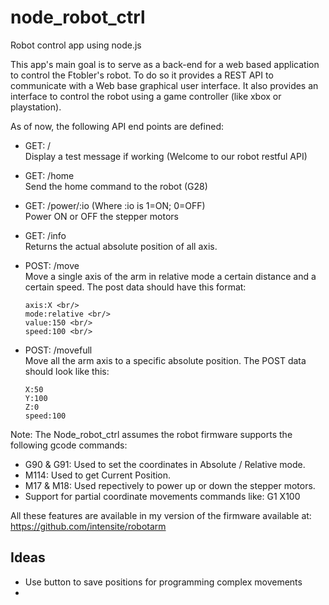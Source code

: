 # node_robot_ctrl
Robot control app using node.js

This app's main goal is to serve as a back-end for a web based application to control the Ftobler's robot.  To do so it  provides a REST API to communicate with a Web base graphical user interface.  It also provides an interface to control the robot using a game controller (like xbox or playstation).

As of now, the following API end points are defined:

* GET:  / <br/>
  Display a test message if working (Welcome to our robot restful API)

* GET:  /home <br/>
  Send the home command to the robot (G28)

* GET:  /power/:io  (Where :io is 1=ON; 0=OFF) <br/>
  Power ON or OFF the stepper motors

* GET: /info <br/>
  Returns the actual absolute position of all axis.
  
* POST: /move <br/>
  Move a single axis of the arm in relative mode a certain distance and a certain speed. The post data should have this format: 
    ```    
    axis:X <br/>
    mode:relative <br/>
    value:150 <br/>
    speed:100 <br/>
    ```    
* POST: /movefull <br/>
  Move all the arm axis to a specific absolute position.  The POST data should look like this:
  ```
  X:50
  Y:100
  Z:0
  speed:100
  ```


Note: The Node_robot_ctrl assumes the robot firmware supports the following gcode commands:

* G90 & G91: Used to set the coordinates in Absolute / Relative mode.
* M114: Used to get Current Position.
* M17 & M18: Used repectively to power up or down the stepper motors.
* Support for partial coordinate movements commands like: G1 X100
    
All these features are available in my version of the firmware available at: https://github.com/intensite/robotarm

## Ideas
 * Use button to save positions for programming complex movements
 * 
